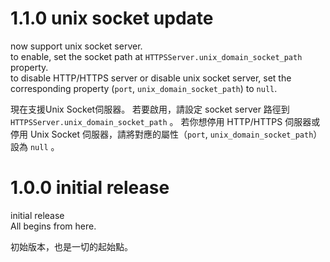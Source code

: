 # 1.1.0 unix socket update

now support unix socket server.  
to enable, set the socket path at `HTTPSServer.unix_domain_socket_path` property.  
to disable HTTP/HTTPS server or disable unix socket server, set the corresponding property (`port`, `unix_domain_socket_path`) to `null`.

現在支援Unix Socket伺服器。
若要啟用，請設定 socket server 路徑到 `HTTPSServer.unix_domain_socket_path` 。
若你想停用 HTTP/HTTPS 伺服器或停用 Unix Socket 伺服器，請將對應的屬性（`port`, `unix_domain_socket_path`）設為 `null` 。

# 1.0.0 initial release
initial release  
All begins from here.

初始版本，也是一切的起始點。
